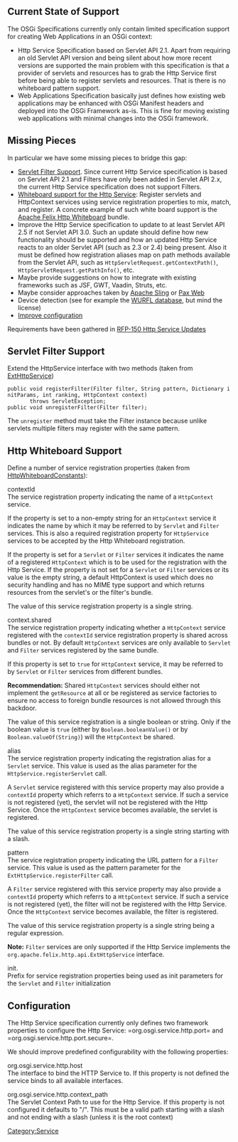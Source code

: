 Current State of Support
------------------------

The OSGi Specifications currently only contain limited specification
support for creating Web Applications in an OSGi context:

-   Http Service Specification based on Servlet API 2.1. Apart from
    requiring an old Servlet API version and being silent about how more
    recent versions are supported the main problem with this
    specification is that a provider of servlets and resources has to
    grab the Http Service first before being able to register servlets
    and resources. That is there is no whiteboard pattern support.
-   Web Applications Specification basically just defines how existing
    web applications may be enhanced with OSGi Manifest headers and
    deployed into the OSGi Framework as-is. This is fine for moving
    existing web applications with minimal changes into the OSGi
    framework.

Missing Pieces
--------------

In particular we have some missing pieces to bridge this gap:

-   [Servlet Filter Support](#Servlet_Filter_Support "wikilink"). Since
    current Http Service specification is based on Servlet API 2.1 and
    Filters have only been added in Servlet API 2.x, the current Http
    Service specification does not support Filters.
-   [Whiteboard support for the Http
    Service](#Http_Whiteboard_Support "wikilink"): Register servlets and
    HttpContext services using service registration properties to mix,
    match, and register. A concrete example of such white board support
    is the [Apache Felix Http
    Whiteboard](http://felix.apache.org/site/apache-felix-http-service.html#ApacheFelixHTTPService-UsingtheWhiteboard)
    bundle.
-   Improve the Http Service specification to update to at least Servlet
    API 2.5 if not Servlet API 3.0. Such an update should define how new
    functionality should be supported and how an updated Http Service
    reacts to an older Servlet API (such as 2.3 or 2.4) being present.
    Also it must be defined how registration aliases map on path methods
    available from the Servlet API, such as
    `HttpServletRequest.getContextPath()`,
    `HttpServletRequest.getPathInfo()`, etc.
-   Maybe provide suggestions on how to integrate with existing
    frameworks such as JSF, GWT, Vaadin, Struts, etc.
-   Maybe consider approaches taken by [Apache
    Sling](http://sling.apache.org) or [Pax
    Web](http://http://team.ops4j.org/wiki/display/paxweb/Pax+Web)
-   Device detection (see for example the [WURFL
    database](http://wurfl.sourceforge.net/), but mind the license)
-   [Improve configuration](#Configuration "wikilink")

Requirements have been gathered in [RFP-150 Http Service
Updates](https://www.osgi.org/bugzilla/attachment.cgi?id=35)

Servlet Filter Support
----------------------

Extend the HttpService interface with two methods (taken from
[ExtHttpService](https://svn.apache.org/repos/asf/felix/trunk/http/api/src/main/java/org/apache/felix/http/api/ExtHttpService.java))

`public void registerFilter(Filter filter, String pattern, Dictionary initParams, int ranking, HttpContext context)`  
`       throws ServletException;`  
`public void unregisterFilter(Filter filter);`

The `unregister` method must take the Filter instance because unlike
servlets multiple filters may register with the same pattern.

Http Whiteboard Support
-----------------------

Define a number of service registration properties (taken from
[HttpWhiteboardConstants](https://svn.apache.org/repos/asf/felix/trunk/http/whiteboard/src/main/java/org/apache/felix/http/whiteboard/HttpWhiteboardConstants.java)):

contextId  
The service registration property indicating the name of a `HttpContext`
service.

If the property is set to a non-empty string for an `HttpContext`
service it indicates the name by which it may be referred to by
`Servlet` and `Filter` services. This is also a required registration
property for `HttpService` services to be accepted by the Http
Whiteboard registration.

If the property is set for a `Servlet` or `Filter` services it indicates
the name of a registered `HttpContext` which is to be used for the
registration with the Http Service. If the property is not set for a
`Servlet` or `Filter` services or its value is the empty string, a
default HttpContext is used which does no security handling and has no
MIME type support and which returns resources from the servlet's or the
filter's bundle.

The value of this service registration property is a single string.

context.shared  
The service registration property indicating whether a `HttpContext`
service registered with the `contextId` service registration property is
shared across bundles or not. By default `HttpContext` services are only
available to `Servlet` and `Filter` services registered by the same
bundle.

If this property is set to `true` for `HttpContext` service, it may be
referred to by `Servlet` or `Filter` services from different bundles.

**Recommendation:** Shared `HttpContext` services should either not
implement the `getResource` at all or be registered as service factories
to ensure no access to foreign bundle resources is not allowed through
this backdoor.

The value of this service registration is a single boolean or string.
Only if the boolean value is `true` (either by `Boolean.booleanValue()`
or by `Boolean.valueOf(String)`) will the `HttpContext` be shared.

alias  
The service registration property indicating the registration alias for
a `Servlet` service. This value is used as the alias parameter for the
`HttpService.registerServlet` call.

A `Servlet` service registered with this service property may also
provide a `contextId` property which referrs to a `HttpContext` service.
If such a service is not registered (yet), the servlet will not be
registered with the Http Service. Once the `HttpContext` service becomes
available, the servlet is registered.

The value of this service registration property is a single string
starting with a slash.

pattern  
The service registration property indicating the URL pattern for a
`Filter` service. This value is used as the pattern parameter for the
`ExtHttpService.registerFilter` call.

A `Filter` service registered with this service property may also
provide a `contextId` property which referrs to a `HttpContext` service.
If such a service is not registered (yet), the filter will not be
registered with the Http Service. Once the `HttpContext` service becomes
available, the filter is registered.

The value of this service registration property is a single string being
a regular expression.

**Note:** `Filter` services are only supported if the Http Service
implements the `org.apache.felix.http.api.ExtHttpService` interface.

init.  
Prefix for service registration properties being used as init parameters
for the `Servlet` and `Filter` initialization

Configuration
-------------

The Http Service specification currently only defines two framework
properties to configure the Http Service: =org.osgi.service.http.port=
and =org.osgi.service.http.port.secure=.

We should improve predefined configurability with the following
properties:

org.osgi.service.http.host  
The interface to bind the HTTP Service to. If this property is not
defined the service binds to all available interfaces.

org.osgi.service.http.context\_path  
The Servlet Context Path to use for the Http Service. If this property
is not configured it defaults to "/". This must be a valid path starting
with a slash and not ending with a slash (unless it is the root context)

<Category:Service>

